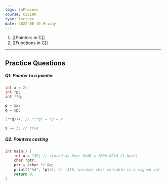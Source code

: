 ```yaml
---
tags: toProcess
course: CS2100
type: lecture
date: 2022-08-19 Friday
---
```


1. [[Pointers in C]]
2. [[Functions in C]]

- - -
## Practice Questions
##### Q1. Pointer to a pointer

```C
int x = 2;
int *p;
int **q;

p = &x;
q = &p;

(**q)++; // *(*q) = *p = x

x == 3; // true
```
##### Q2. Pointers casting

```C
int main() {
	int a = 130; // stored as hex: 0x86 = 1000 0010 (1 byte)
	char *ptr;
	ptr = (char *) &a;
	printf("%d", *ptr); // -126, because char variable is a signed var
	return 0;
}
```


